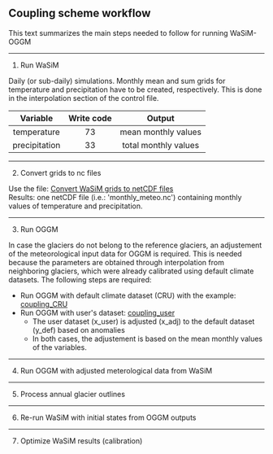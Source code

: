 ## Coupling scheme workflow
This text summarizes the main steps needed to follow for running WaSiM-OGGM
_____

1. Run WaSiM

Daily (or sub-daily) simulations. Monthly mean and sum grids for temperature and precipitation have to be created, respectively. This is done in the interpolation section of the control file.

Variable      | Write code  | Output                
:-----------: |:-----------:| :--------------------:
temperature   | 73          | mean monthly values   
precipitation | 33          | total monthly values 

_____
2. Convert grids to nc files

Use the file: [Convert WaSiM grids to netCDF files](../main/scripts/convert_raster_to_nc.py) \
Results: one netCDF file (i.e.: 'monthly_meteo.nc') containing monthly values of temperature and precipitation.

_____
3. Run OGGM

In case the glaciers do not belong to the reference glaciers, an adjustement of the meteorological input data for OGGM is required. This is needed because the parameters are obtained through interpolation from neighboring glaciers, which were already calibrated using default climate datasets.
The following steps are required:

* Run OGGM with default climate dataset (CRU) with the example: [coupling_CRU](../main/scripts/coupling_CRU.py)
* Run OGGM with user's dataset: [coupling_user](...) 
    * The user dataset (x_user) is adjusted (x_adj) to the default dataset (y_def) based on anomalies
    * In both cases, the adjustement is based on the mean monthly values of the variables.

_____
4. Run OGGM with adjusted meterological data from WaSiM


_____
5. Process annual glacier outlines


_____
6. Re-run WaSiM with initial states from OGGM outputs


_____
7. Optimize WaSiM results (calibration)
